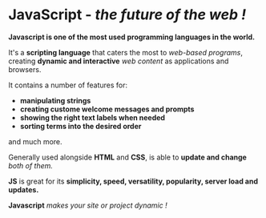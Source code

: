 # **JavaScript - <em>the future of the web !</em>**

**Javascript is one of the most used programming languages in the world.**

It's a **scripting language** that caters the most to <em>web-based programs</em>, creating **dynamic and interactive** <em>web content</em> as applications and browsers.

It contains a number of features for:
- **manipulating strings**
- **creating custome welcome messages and prompts**
- **showing the right text labels when needed**
- **sorting terms into the desired order**

and much more.

Generally used alongside **HTML** and **CSS**, is able to **update and change** <em>both of them.</em>

**JS** is great for its **simplicity, speed, versatility, popularity, server load and updates.**

**Javascript** <em>makes your site or project dynamic !</em>
